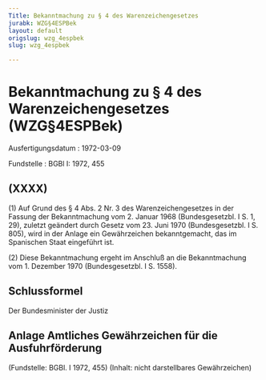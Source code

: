 ```yaml
---
Title: Bekanntmachung zu § 4 des Warenzeichengesetzes
jurabk: WZG§4ESPBek
layout: default
origslug: wzg_4espbek
slug: wzg_4espbek

---
```


# Bekanntmachung zu § 4 des Warenzeichengesetzes (WZG§4ESPBek)

Ausfertigungsdatum
:   1972-03-09

Fundstelle
:   BGBl I: 1972, 455

## (XXXX)

(1) Auf Grund des § 4 Abs. 2 Nr. 3 des Warenzeichengesetzes in der
Fassung der Bekanntmachung vom 2. Januar 1968 (Bundesgesetzbl. I S. 1,
29), zuletzt geändert durch Gesetz vom 23. Juni 1970 (Bundesgesetzbl.
I S. 805), wird in der Anlage ein Gewährzeichen bekanntgemacht, das im
Spanischen Staat eingeführt ist.

(2) Diese Bekanntmachung ergeht im Anschluß an die Bekanntmachung vom
1\. Dezember 1970 (Bundesgesetzbl. I S. 1558).

## Schlussformel

Der Bundesminister der Justiz

## Anlage Amtliches Gewährzeichen für die Ausfuhrförderung

(Fundstelle: BGBl. I 1972, 455)
(Inhalt: nicht darstellbares Gewährzeichen)

